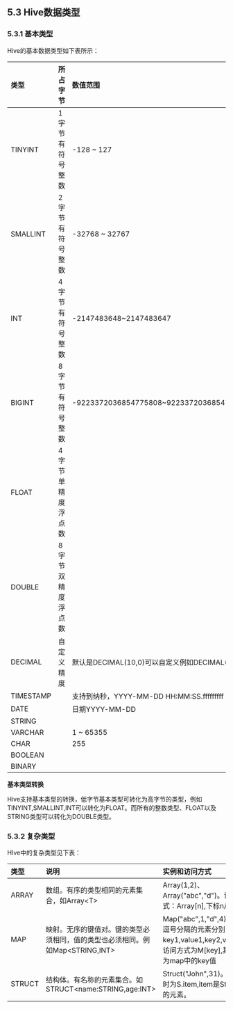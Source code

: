 ## 5.3 Hive数据类型

### 5.3.1 基本类型

Hive的基本数据类型如下表所示：

| 类型 | 所占字节 | 数值范围 | 后缀 | 示例 |
| :--- | :--- | :--- | :--- | :--- |
| TINYINT | 1字节有符号整数 | -128 ~ 127 | Y | 10Y |
| SMALLINT | 2字节有符号整数 | -32768 ~ 32767 | S | 10S |
| INT | 4字节有符号整数 | -2147483648~2147483647 | - | 10 |
| BIGINT | 8字节有符号整数 | -9223372036854775808~9223372036854775807 | L | 10L |
| FLOAT | 4字节单精度浮点数 |  |  |  |
| DOUBLE | 8字节双精度浮点数 |  |  |  |
| DECIMAL | 自定义精度 | 默认是DECIMAL\(10,0\)可以自定义例如DECIMAL\(9,7\) |  |  |
| TIMESTAMP |  | 支持到纳秒，YYYY-MM-DD HH:MM:SS.fffffffff |  |  |
| DATE |  | 日期YYYY-MM-DD |  |  |
| STRING |  |  |  |  |
| VARCHAR |  | 1 ~ 65355 |  |  |
| CHAR |  | 255 |  |  |
| BOOLEAN |  |  |  |  |
| BINARY |  |  |  |  |

**基本类型转换**

Hive支持基本类型的转换，低字节基本类型可转化为高字节的类型，例如TINYINT,SMALLINT,INT可以转化为FLOAT。而所有的整数类型、FLOAT以及STRING类型可以转化为DOUBLE类型。

### 5.3.2 复杂类型

HIve中的复杂类型见下表：

| 类型 | 说明 | 实例和访问方式 |
| :--- | :--- | :--- |
| ARRAY | 数组。有序的类型相同的元素集合，如Array&lt;T&gt; | Array\(1,2\)、Array\("abc","d"\)。访问方式：Array\[n\],下标n从0开始 |
| MAP | 映射。无序的键值对。键的类型必须相同，值的类型也必须相同。例如Map&lt;STRING,INT&gt; | Map\("abc",1,"d",4\)。其中逗号分隔的元素分别为key1,value1,key2,value2。访问方式为M\[key\],其中key为map中的key值 |
| STRUCT | 结构体。有名称的元素集合。如STRUCT&lt;name:STRING,age:INT&gt; | Struct\("John",31\)。访问当时为S.item,item是Struct中的元素。 |



